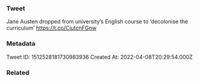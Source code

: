 ### Tweet
Jane Austen dropped from university’s English course to ‘decolonise the curriculum’ https://t.co/CiutcnFGnw

### Metadata
Tweet ID: 1512528181730983936
Created At: 2022-04-08T20:29:54.000Z

### Related

